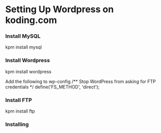 # Setting Up Wordpress on koding.com

### Install MySQL
kpm install mysql

### Install Wordpress
kpm install wordpress

Add the following to wp-config
/** Stop WordPress from asking for FTP credentials */
define('FS_METHOD', 'direct');

### Install FTP
kpm install ftp

### Installing